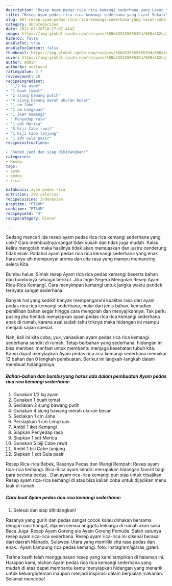 ```yaml
---
description: "Resep Ayam pedas rica rica kemangi sederhana yang Lezat Sekali"
title: "Resep Ayam pedas rica rica kemangi sederhana yang Lezat Sekali"
slug: 987-resep-ayam-pedas-rica-rica-kemangi-sederhana-yang-lezat-sekali
category: Uncategorized
date: 2022-07-20T18:27:07.444Z
image: https://img-global.cpcdn.com/recipes/688d33535598539d/680x482cq70/ayam-pedas-rica-rica-kemangi-sederhana-foto-resep-utama.jpg
hideToc: false
enableToc: true
enableTocContent: false
thumbnail: https://img-global.cpcdn.com/recipes/688d33535598539d/680x482cq70/ayam-pedas-rica-rica-kemangi-sederhana-foto-resep-utama.jpg
cover: https://img-global.cpcdn.com/recipes/688d33535598539d/680x482cq70/ayam-pedas-rica-rica-kemangi-sederhana-foto-resep-utama.jpg
author: Admin
authorAv: notfound
ratingvalue: 3.7
reviewcount: 20
recipeingredient:
- "1/2 kg ayam"
- "1 buah tomat"
- "2 siung bawang putih"
- "4 siung bawang merah ukuran besar"
- "1 cm Jahe"
- "1 cm Lengkuas"
- "1 iket Kemangi"
- " Penyedap rasa"
- "1 sdt Merica"
- "5 biji Cabe rawit"
- "1 biji Cabe tanjung"
- "1 sdt Gula pasir"
recipeinstructions:

- "Sudah jadi dan siap dihidangkan!"
categories:
- Resep
tags:
- ayam
- pedas
- rica

katakunci: ayam pedas rica 
nutrition: 293 calories
recipecuisine: Indonesian
preptime: "PT28M"
cooktime: "PT34M"
recipeyield: "4"
recipecategory: Dinner

---
```





Sedang mencari ide resep ayam pedas rica rica kemangi sederhana yang unik? Cara membuatnya sangat tidak susah dan tidak juga mudah. Kalau keliru mengolah maka hasilnya tidak akan memuaskan dan justru cenderung tidak enak. Padahal ayam pedas rica rica kemangi sederhana yang enak harusnya sih mempunyai aroma dan cita rasa yang mampu memancing selera Kita.





Bumbu halus: Simak resep Ayam rica rica pedas kemangi beserta bahan dan bumbunya sebagai berikut. Jika Ingin Segera Mengolah Resep Ayam Rica-Rica Kemangi. Cara menyimpan kemangi untuk jangka waktu pendek ternyata sangat sederhana.

Banyak hal yang sedikit banyak mempengaruhi kualitas rasa dari ayam pedas rica rica kemangi sederhana, mulai dari jenis bahan, kemudian pemilihan bahan segar hingga cara mengolah dan menyajikannya. Tak perlu pusing jika hendak menyiapkan ayam pedas rica rica kemangi sederhana enak di rumah, karena asal sudah tahu triknya maka hidangan ini mampu menjadi sajian spesial.






Nah, kali ini kita coba, yuk, variasikan ayam pedas rica rica kemangi sederhana sendiri di rumah. Tetap berbahan yang sederhana, hidangan ini bisa memberi manfaat untuk membantu menjaga kesehatan tubuh kita. Kamu dapat menyiapkan Ayam pedas rica rica kemangi sederhana memakai 12 bahan dan 0 langkah pembuatan. Berikut ini langkah-langkah dalam membuat hidangannya.

<!--inarticleads1-->

##### Bahan-bahan dan bumbu yang harus ada dalam pembuatan Ayam pedas rica rica kemangi sederhana:

1. Gunakan 1/2 kg ayam
1. Gunakan 1 buah tomat
1. Sediakan 2 siung bawang putih
1. Gunakan 4 siung bawang merah ukuran besar
1. Sediakan 1 cm Jahe
1. Persiapkan 1 cm Lengkuas
1. Ambil 1 iket Kemangi
1. Siapkan  Penyedap rasa
1. Siapkan 1 sdt Merica
1. Gunakan 5 biji Cabe rawit
1. Ambil 1 biji Cabe tanjung
1. Siapkan 1 sdt Gula pasir


Resep Rica-rica Bebek, Rasanya Pedas dan Wangi Rempah; Resep ayam rica-rica kemangi. Rica-Rica ayam sendiri merupakan hidangan favorit bagi para pecinta pedas.. Dan ayam rica-rica kemangi pun siap untuk disajikan. Resep ayam rica-rica kemangi di atas bisa kalian coba untuk dijadikan menu lauk di rumah. 

<!--inarticleads2-->

##### Cara buat Ayam pedas rica rica kemangi sederhana:


1. Selesai dan siap dihidangkan!

Rasanya yang gurih dan pedas sangat cocok kalau dimakan bersama dengan nasi hangat, dijamin semua anggota keluarga di rumah akan suka. Baca Juga: Resep Ayam Goreng ala Ayam Goreng Pemuda. Salah satunya resep ayam rica-rica sederhana. Resep ayam rica-rica ini dikenal berasal dari daerah Manado, Sulawesi Utara yang memiliki cita rasa pedas dan enak.. Ayam kampung rica pedas kemangi. foto: Instagram/@aras_galeri. 

Terima kasih telah menggunakan resep yang kami tampilkan di halaman ini. Harapan kami, olahan Ayam pedas rica rica kemangi sederhana yang mudah di atas dapat membantu kamu menyiapkan hidangan yang menarik untuk keluarga/teman maupun menjadi inspirasi dalam berjualan makanan. Selamat mencoba!
